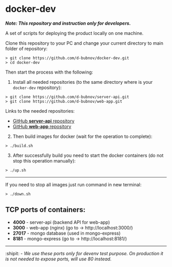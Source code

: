 # docker-dev

***Note: This repository and instruction only for developers.***

A set of scripts for deploying the product locally on one machine.

Clone this repository to your PC and change your current directory to main folder of repository:

```
> git clone https://github.com/d-bubnov/docker-dev.git
> cd docker-dev
```

Then start the process with the following:

1) Install all needed repositories (to the same directory where is your `docker-dev` repository):

```
> git clone https://github.com/d-bubnov/server-api.git
> git clone https://github.com/d-bubnov/web-app.git
```

Links to the needed repositories:
 - [GitHub **server-api** repository](https://github.com/d-bubnov/server-api)
 - [GitHub **web-app** repository](https://github.com/d-bubnov/web-app)


2) Then build images for docker (wait for the operation to complete):

```
> ./build.sh
```

3) After successfully build you need to start the docker containers (do not stop this operation manually):

```
> ./up.sh
```

----------------------------------------------------------------------------------------------------------------

If you need to stop all images just run command in new terminal:

```
> ./down.sh
```

## TCP ports of containers:

- **4000** - server-api (backend API for web-app)
- **3000** - web-app (nginx) (go to -> http://localhost:3000/)
- **27017** - mongo database (used in mongo-express)
- **8181** - mongo-express (go to -> http://localhost:8181/)


----------------------------------------------------------------------------------------------------------------
:shipit: - *We use these ports only for devenv test purpose. On production it is not needed to expose ports, will use 80 instead.*

